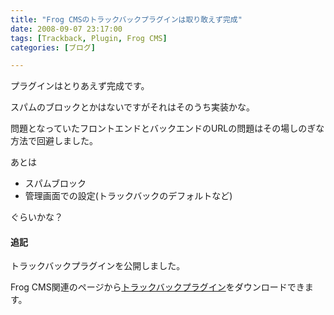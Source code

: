 ```yaml
---
title: "Frog CMSのトラックバックプラグインは取り敢えず完成"
date: 2008-09-07 23:17:00
tags: [Trackback, Plugin, Frog CMS]
categories: [ブログ]

---
```


プラグインはとりあえず完成です。

スパムのブロックとかはないですがそれはそのうち実装かな。

問題となっていたフロントエンドとバックエンドのURLの問題はその場しのぎな方法で回避しました。

あとは

  * スパムブロック
  * 管理画面での設定(トラックバックのデフォルトなど)

ぐらいかな？

#### 追記

トラックバックプラグインを公開しました。

Frog CMS関連のページから[トラックバックプラグイン][1]をダウンロードできます。

 [1]: /blog/2008/09/08/frog-cms-trackback-plugin.html
